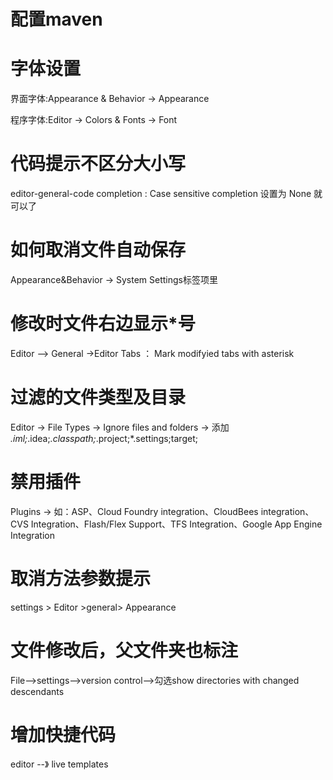 # 配置maven



# 字体设置

界面字体:Appearance & Behavior -> Appearance

程序字体:Editor -> Colors & Fonts -> Font

# 代码提示不区分大小写

editor-general-code completion : Case sensitive completion 设置为 None 就可以了

# 如何取消文件自动保存

Appearance&Behavior -> System Settings标签项里

# 修改时文件右边显示*号

Editor –> General ->Editor Tabs ： Mark modifyied tabs with asterisk

# 过滤的文件类型及目录

Editor -> File Types -> Ignore files and folders -> 添加 *.iml;*.idea;*.classpath;*.project;*.settings;target;

# 禁用插件

Plugins -> 如：ASP、Cloud Foundry integration、CloudBees integration、CVS Integration、Flash/Flex Support、TFS Integration、Google App Engine Integration

# 取消方法参数提示

settings > Editor >general> Appearance 

# 文件修改后，父文件夹也标注

File—->settings—->version control—–>勾选show directories with changed descendants 

# 增加快捷代码

editor --》 live templates

 